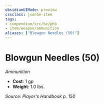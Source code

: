 ```yaml
---
obsidianUIMode: preview
cssclass: json5e-item
tags:
- compendium/src/5e/phb
- item/weapon/ammunition
aliases: ["Blowgun Needles (50)"]
---
```

# Blowgun Needles (50)
*Ammunition*  

- **Cost**: 1 gp
- **Weight**: 1.0 lbs.

*Source: Player's Handbook p. 150*